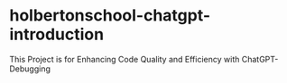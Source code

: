 # holbertonschool-chatgpt-introduction
This Project is for Enhancing Code Quality and Efficiency with ChatGPT- Debugging
